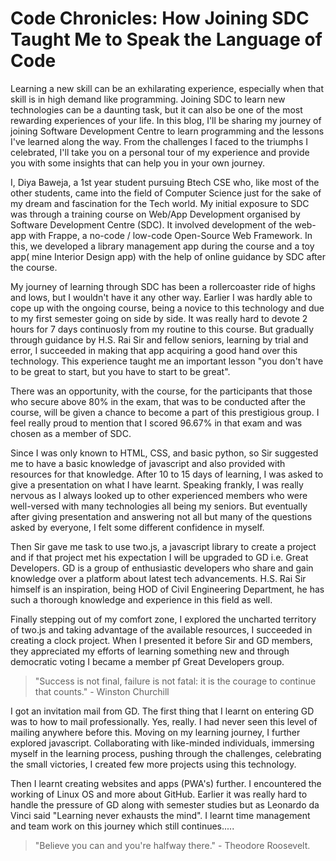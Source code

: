 # Code Chronicles: How Joining SDC Taught Me to Speak the Language of Code

Learning a new skill can be an exhilarating experience, especially when that skill is in high demand like programming. Joining SDC to learn new technologies can be a daunting task, but it can also be one of the most rewarding experiences of your life. In this blog, I'll be sharing my journey of joining Software Development Centre to learn programming and the lessons I've learned along the way. From the challenges I faced to the triumphs I celebrated, I'll take you on a personal tour of my experience and provide you with some insights that can help you in your own journey.

I, Diya Baweja, a 1st year student pursuing Btech CSE who, like most of the other students, came into the field of Computer Science just for the sake of my dream and fascination for the Tech world. My initial exposure to SDC was through a training course on Web/App Development organised by Software Development Centre (SDC). It involved development of the web-app with Frappe, a no-code / low-code Open-Source Web Framework. In this, we developed a library management app during the course and a toy app( mine Interior Design app) with the help of online guidance by SDC after the course. 

My journey of learning through SDC has been a rollercoaster ride of highs and lows, but I wouldn't have it any other way. Earlier I was hardly able to cope up with the ongoing course, being a novice to this technology and due to my first semester going on side by side. It was really hard to devote 2 hours for 7 days continuosly from my routine to this course. But gradually through guidance by H.S. Rai Sir and fellow seniors, learning by trial and error, I succeeded in making that app acquiring a good hand over this technology. This experience taught me an important lesson "you don't have to be great to start, but you have to start to be great". 

There was an opportunity, with the course, for the participants that those who secure above 80% in the exam, that was to be conducted after the course, will be given a chance to become a part of this prestigious group. I feel really proud to mention that I scored 96.67% in that exam and was chosen as a member of SDC.

Since I was only known to HTML, CSS, and basic python, so Sir suggested me to have a basic knowledge of javascript and also provided with resources for that knowledge. After 10 to 15 days of learning, I was asked to give a presentation on what I have learnt. Speaking frankly, I was really nervous as I always looked up to other experienced members who were well-versed with many technologies all being my seniors. But eventually after giving presentation and answering not all but many of the questions asked by everyone, I felt some different confidence in myself.

Then Sir gave me task to use two.js, a javascript library to create a project and if that project met his expectation I will be upgraded to GD i.e. Great Developers. GD is a group of enthusiastic developers who share and gain knowledge over a platform about latest tech advancements. H.S. Rai Sir himself is an inspiration, being HOD of Civil Engineering Department, he has such a thorough knowledge and experience in this field as well.

Finally stepping out of my comfort zone, I explored the uncharted territory of two.js and taking advantage of the available resources, I succeeded in creating a clock project. When I presented it before Sir and GD members, they appreciated my efforts of learning something new and through democratic voting I became a member pf Great Developers group.

>"Success is not final, failure is not fatal: it is the courage to continue that counts." - Winston Churchill

I got an invitation mail from GD. The first thing that I learnt on entering GD was to how to mail professionally. Yes, really. I had never seen this level of mailing anywhere before this. Moving on my learning journey, I further explored javascript. Collaborating with like-minded individuals, immersing myself in the learning process, pushing through the challenges, celebrating the small victories, I created few more projects using this technology.

Then I learnt creating websites and apps (PWA's) further. I encountered the working of Linux OS and more about GitHub. Earlier it was really hard to handle the pressure of GD along with semester studies but as Leonardo da Vinci said "Learning never exhausts the mind". I learnt time management and team work on this journey which still continues..... 

>"Believe you can and you're halfway there." - Theodore Roosevelt.
